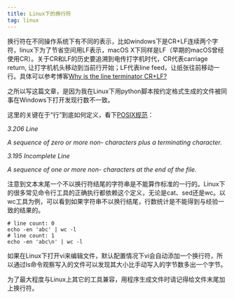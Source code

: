 ```yaml
---
title: Linux下的换行符
tag: linux
---
```


换行符在不同操作系统下有不同的表示，比如windows下是CR+LF连续两个字符，linux下为了节省空间用LF表示，macOS X下同样是LF（早期的macOS曾经使用CR）。关于CR和LF的历史要追溯到电传打字机时代，CR代表carriage return,  让打字机机头移动到当前行开始；LF代表line feed，让纸张往前移动一行。具体可以参考博客[Why is the line terminator CR+LF?](https://devblogs.microsoft.com/oldnewthing/?p=40193)

之所以写这篇文章，是因为我在Linux下用python脚本按约定格式生成的文件被同事在Windows下打开发现行数不一致。

这里的关键在于“行”到底如何定义，看下[POSIX规范](https://pubs.opengroup.org/onlinepubs/9699919799/basedefs/V1_chap03.html)：

*3.206 Line*

*A sequence of zero or more non- <newline> characters plus a terminating <newline> character.*

*3.195 Incomplete Line*

*A sequence of one or more non- <newline> characters at the end of the file.*

注意到文本末尾一个不以换行符结尾的字符串是不能算作标准的一行的。Linux下的很多常见命令行工具的正确执行都依赖这个定义，无论是cat、sed还是wc。以wc工具为例，可以看到如果字符串不以换行结尾，行数统计是不能得到与经验一致的结果的。

```shell
# line count: 0
echo -en 'abc' | wc -l
# line count: 1
echo -en 'abc\n' | wc -l
```

如果在Linux下打开vi来编辑文件，默认配置情况下vi会自动添加一个换行符，所以通过ls命令观察写入的文件可以发现其大小比手动写入的字节数多出一个字节。

为了最大程度与Linux上其它的工具兼容，用程序生成文件时请记得给文件末尾加上换行符。